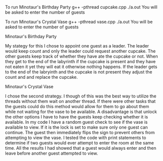 To run Minotaur's Birthday Party
g++ -pthread cupcake.cpp
./a.out
You will be asked to enter the number of guests

To run Minotaur's Crystal Vase
g++ -pthread vase.cpp
./a.out
You will be asked to enter the number of guests

Minotaur's Birthday Party

My stategy for this I chose to appoint one guest as a leader. The leader would keep count and only the leader could request another cupcake. The other guests keep track of whether they have
ate the cupcake or not. When they get to the end of the labyrinth if the cupcake is present and they have not eaten it yet they will eat it otherwise nothing happens. If the leader gets to the end of the
labryinth and the cupcake is not present they adjust the count and and replace the cupcake. 


Minotaur's Crystal Vase

I chose the second strategy. I though of this was the best way to utilize the threads without them wait on another thread. If there were other tasks that the guests could do this method 
would allow for them to go about them while not waiting for the vase to be available. A disadvantage is that unlock the other options I have to have the guests keep checking whether it is
available. In my code I have a random guest check to see if the vase is available to view. If it is the lock is set to make sure only one guest can continue. The guest then immediately flips the sign to prevent others from attempting to view the vase. I tested the code with print statements to determine if two guests would ever attempt to enter the room at the same time. All the
results I had showed that a guest would always enter and then leave before another guest attempted to view.